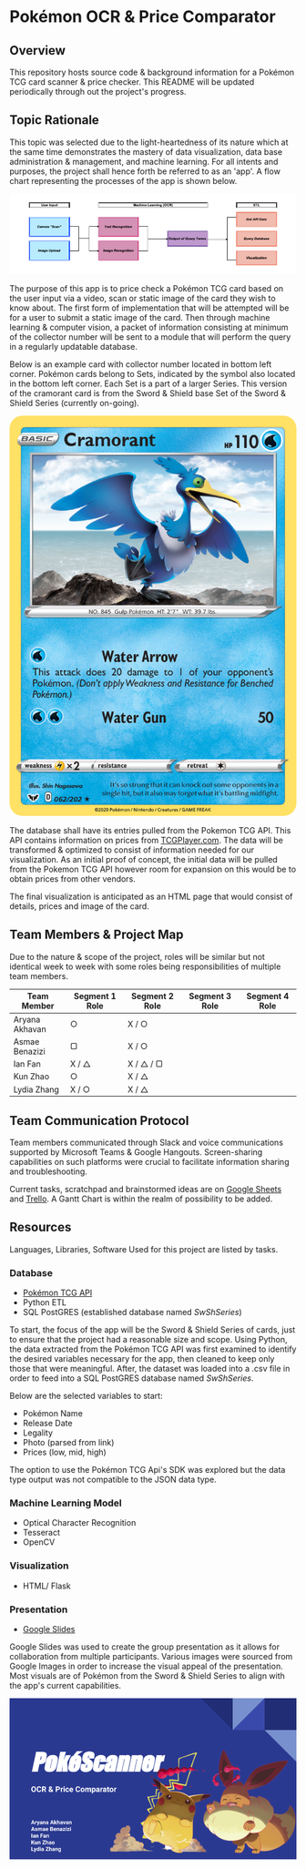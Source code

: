 
# Pokémon OCR & Price Comparator

## Overview

This repository hosts source code & background information for a Pokémon TCG card scanner & price checker. This README will be updated periodically through out the project's progress.

## Topic Rationale

This topic was selected due to the light-heartedness of its nature which at the same time demonstrates the mastery of data visualization, data base administration & management, and machine learning. For all intents and purposes, the project shall hence forth be referred to as an 'app'. A flow chart representing the processes of the app is shown below.

![process](/Resources/process.png)

The purpose of this app is to price check a Pokémon TCG card based on the user input via a video, scan or static image of the card they wish to know about. The first form of implementation that will be attempted will be for a user to submit a static image of the card. Then through machine learning & computer vision, a packet of information consisting at minimum of the collector number will be sent to a module that will perform the query in a regularly updatable database.

Below is an example card with collector number located in bottom left corner. Pokémon cards belong to Sets, indicated by the symbol also located in the bottom left corner. Each Set is a part of a larger Series. This version of the cramorant card is from the Sword & Shield base Set of the Sword & Shield Series (currently on-going).

![cramorant](/Machine_Learning/train/cramorant.png)

The database shall have its entries pulled from the Pokemon TCG API. This API contains information on prices from [TCGPlayer.com](https://www.tcgplayer.com/). The data will be transformed & optimized to consist of information needed for our visualization. As an initial proof of concept, the initial data will be pulled from the Pokemon TCG API however room for expansion on this would be to obtain prices from other vendors.

The final visualization is anticipated as an HTML page that would consist of details, prices and image of the card.

## Team Members & Project Map

Due to the nature & scope of the project, roles will be similar but not identical week to week with some roles being responsibilities of multiple team members.

| Team Member    | Segment 1 Role  | Segment 2 Role | Segment 3 Role | Segment 4 Role |
|----------------|--------------|-------------|-------------|-------------|
| Aryana Akhavan | ○            | X / ○            |             |             |
| Asmae Benazizi | ▢            | X / ○            |             |             |
| Ian Fan        | X / △        | X / △ / ▢        |             |             |
| Kun Zhao       | ○            | X / △            |             |             |
| Lydia Zhang    | X / ○        | X / △            |             |             |

## Team Communication Protocol

Team members communicated through Slack and voice communications supported by Microsoft Teams & Google Hangouts. Screen-sharing capabilities on such platforms were crucial to facilitate information sharing and troubleshooting.

Current tasks, scratchpad and brainstormed ideas are on [Google Sheets](https://docs.google.com/spreadsheets/d/133HnyivTdR334dvsgrOn8IoTsdS8Uze6dNppac0ljDY/edit#gid=0) and [Trello](https://trello.com/b/3LoHN9J1/final-project-squirtlesquad). A Gantt Chart is within the realm of possibility to be added.

## Resources

Languages, Libraries, Software Used for this project are listed by tasks.

### Database

* [Pokémon TCG API](https://pokemontcg.io/)
* Python ETL
* SQL PostGRES (established database named *SwShSeries*)

To start, the focus of the app will be the Sword & Shield Series of cards, just to ensure that the project had a reasonable size and scope. Using Python, the data extracted from the Pokémon TCG API was first examined to identify the desired variables necessary for the app, then cleaned to keep only those that were meaningful. After, the dataset was loaded into a .csv file in order to feed into a SQL PostGRES database named *SwShSeries*.

Below are the selected variables to start:
* Pokémon Name
* Release Date
* Legality
* Photo (parsed from link)
* Prices (low, mid, high)

The option to use the Pokémon TCG Api's SDK was explored but the data type output was not compatible to the JSON data type.

### Machine Learning Model

* Optical Character Recognition
* Tesseract
* OpenCV

### Visualization

* HTML/ Flask

### Presentation

* [Google Slides](https://docs.google.com/presentation/d/1qF4vChUlj-rcls2imSxiKIAQhV3nn66cnlHZGZnHb6g/edit?usp=sharing)

Google Slides was used to create the group presentation as it allows for collaboration from multiple participants. Various images were sourced from Google Images in order to increase the visual appeal of the presentation. Most visuals are of Pokémon from the Sword & Shield Series to align with the app's current capabilities.

![PokeScanner](/Resources/slides/PokeScanner.png)
